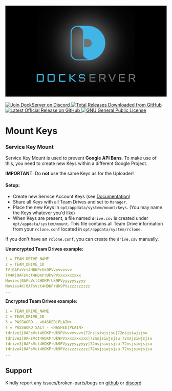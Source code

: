 ![Image of DockServer](/img/container_images/docker-dockserver.png)

<p align="left">
    <a href="https://discord.gg/FYSvu83caM">
        <img src="https://discord.com/api/guilds/830478558995415100/widget.png?label=Discord%20Server&logo=discord" alt="Join DockServer on Discord">
    </a>
        <a href="https://github.com/dockserver/dockserver/releases">
        <img src="https://img.shields.io/github/downloads/dockserver/dockserver/total?label=Total%20Downloads&logo=github" alt="Total Releases Downloaded from GitHub">
    </a>
    <a href="https://github.com/dockserver/dockserver/releases/latest">
        <img src="https://img.shields.io/github/v/release/dockserver/dockserver?include_prereleases&label=Latest%20Release&logo=github" alt="Latest Official Release on GitHub">
    </a>
    <a href="https://github.com/dockserver/dockserver/blob/master/LICENSE">
        <img src="https://img.shields.io/github/license/dockserver/dockserver?label=License&logo=gnu" alt="GNU General Public License">
    </a>
</p>

# Mount Keys

### Service Key Mount
Service Key Mount is used to prevent **Google API Bans**. To make use of this, you need to create new Keys within a different Google Project.

**IMPORTANT**: Do **not** use the same Keys as for the Uploader!

#### Setup:
- Create new Service Account Keys (see [Documentation](https://dockserver.io/drive/saccounts.html))
- Share all Keys with all Team Drives and set to `Manager`.
- Place the new Keys in `opt/appdata/system/mount/keys`. (You may name the Keys whatever you'd like)
- When Keys are present, a file named `drive.csv` is created under `opt/appdata/system/mount`. This file contains all Team Drive information from your `rclone.conf` located in `opt/appdata/system/rclone`.

If you don't have an `rclone.conf`, you can create the `drive.csv` manually. </br>

**Unencrypted Team Drives example:**
```yaml
1 = TEAM_DRIVE_NAME
2 = TEAM_DRIVE_ID
TV|0AFsVct4HDKPrUk9PVvvvvvvvv
TV4K|0AFsVct4HDKPrUk9PVxxxxxxxxxx
Movies|0AFsVct4HDKPrUk9PVyyyyyyyyyy
Movies4K|0AFsVct4HDKPrUk9PVzzzzzzzzzz
...
```

**Encrypted Team Drives example:**
```yaml
1 = TEAM_DRIVE_NAME
2 = TEAM_DRIVE_ID
3 = PASSWORD - <HASHED|PLAIN>
4 = PASSWORD SALT - <HASHED|PLAIN>
tdrive1|0AFsVct4HDKPrUk9PVvvvvvvvv|72nsjsiwjsjsu|72nsjsiwjsjsu
tdrive2|0AFsVct4HDKPrUk9PVxxxxxxxxxx|72nsjsiwjsjsu|72nsjsiwjsjsu
tdrive3|0AFsVct4HDKPrUk9PVyyyyyyyyyy|72nsjsiwjsjsu|72nsjsiwjsjsu
tdrive4|0AFsVct4HDKPrUk9PVzzzzzzzzzz|72nsjsiwjsjsu|72nsjsiwjsjsu
...
```

## Support

Kindly report any issues/broken-parts/bugs on [github](https://github.com/dockserver/dockserver/issues) or [discord](https://discord.gg/A7h7bKBCVa)
